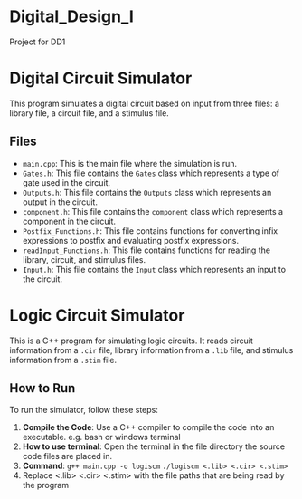 # Digital_Design_I
Project for DD1

# Digital Circuit Simulator

This program simulates a digital circuit based on input from three files: a library file, a circuit file, and a stimulus file. 

## Files

- `main.cpp`: This is the main file where the simulation is run.
- `Gates.h`: This file contains the `Gates` class which represents a type of gate used in the circuit.
- `Outputs.h`: This file contains the `Outputs` class which represents an output in the circuit.
- `component.h`: This file contains the `component` class which represents a component in the circuit.
- `Postfix_Functions.h`: This file contains functions for converting infix expressions to postfix and evaluating postfix expressions.
- `readInput_Functions.h`: This file contains functions for reading the library, circuit, and stimulus files.
- `Input.h`: This file contains the `Input` class which represents an input to the circuit.


# Logic Circuit Simulator

This is a C++ program for simulating logic circuits. It reads circuit information from a `.cir` file, library information from a `.lib` file, and stimulus information from a `.stim` file.

## How to Run

To run the simulator, follow these steps:

1. **Compile the Code**: Use a C++ compiler to compile the code into an executable. e.g. bash or windows terminal
2. **How to use terminal**: Open the terminal in the file directory the source code files are placed in.
3. **Command**:   `g++ main.cpp -o logiscm`
                   `./logiscm <.lib> <.cir> <.stim>`
4. Replace <.lib> <.cir> <.stim> with the file paths that are being read by the program
